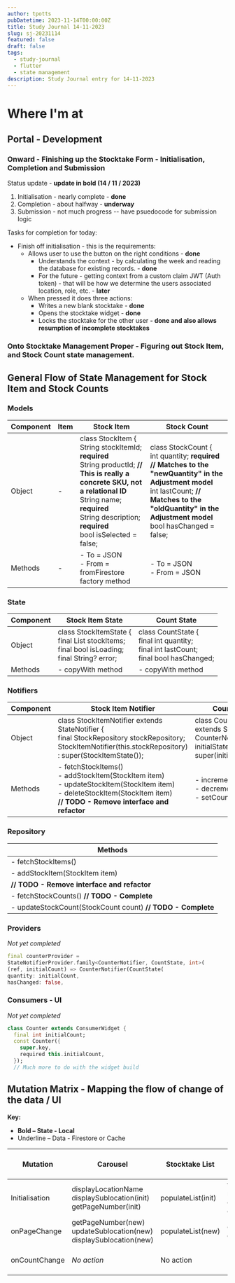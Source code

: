 ```yaml
---
author: tpotts
pubDatetime: 2023-11-14T00:00:00Z
title: Study Journal 14-11-2023
slug: sj-20231114
featured: false
draft: false
tags:
  - study-journal
  - flutter
  - state management
description: Study Journal entry for 14-11-2023
---
```


# Where I'm at

## Portal - Development

### Onward - Finishing up the Stocktake Form - Initialisation, Completion and Submission

Status update - **update in bold (14 / 11 / 2023)**

1.  Initialisation - nearly complete - **done**
2.  Completion - about halfway - **underway**
3.  Submission - not much progress -- have psuedocode for submission logic

Tasks for completion for today:

- Finish off initialisation - this is the requirements:
  - Allows user to use the button on the right conditions - **done**
    - Understands the context - by calculating the week and reading the database for existing records. - **done**
    - For the future - getting context from a custom claim JWT (Auth token) - that will be how we determine the users associated location, role, etc. - **later**
  - When pressed it does three actions:
    - Writes a new blank stocktake - **done**
    - Opens the stocktake widget - **done**
    - Locks the stocktake for the other user **\- done and also allows resumption of incomplete stocktakes**

### **Onto Stocktake Management Proper - Figuring out Stock Item, and Stock Count state management.**

## General Flow of State Management for Stock Item and Stock Counts

### Models

| Component | Item | Stock Item                                                                                                                                                                                                                                  | Stock Count                                                                                                                                                                                                                  |
| --------- | ---- | ------------------------------------------------------------------------------------------------------------------------------------------------------------------------------------------------------------------------------------------- | ---------------------------------------------------------------------------------------------------------------------------------------------------------------------------------------------------------------------------- |
| Object    | -    | class StockItem { <br> String stockItemId; **required** <br> String productId; **// This is really a concrete SKU, not a relational ID** <br> String name; **required** <br> String description; **required** <br> bool isSelected = false; | class StockCount { <br> int quantity; **required** **// Matches to the "newQuantity" in the Adjustment model** <br> int lastCount; **// Matches to the "oldQuantity" in the Adjustment model** <br> bool hasChanged = false; |
| Methods   | -    | - To = JSON <br> - From = fromFirestore factory method                                                                                                                                                                                      | - To = JSON <br> - From = JSON                                                                                                                                                                                               |

### State

| Component | Stock Item State                                                                                                   | Count State                                                                                       |
| --------- | ------------------------------------------------------------------------------------------------------------------ | ------------------------------------------------------------------------------------------------- |
| Object    | class StockItemState { <br> final List<StockItem> stockItems; <br> final bool isLoading; <br> final String? error; | class CountState { <br> final int quantity; <br> final int lastCount; <br> final bool hasChanged; |
| Methods   | - copyWith method                                                                                                  | - copyWith method                                                                                 |

### Notifiers

| Component | Stock Item Notifier                                                                                                                                                                    | Counter Notifier                                                                                                               |
| --------- | -------------------------------------------------------------------------------------------------------------------------------------------------------------------------------------- | ------------------------------------------------------------------------------------------------------------------------------ |
| Object    | class StockItemNotifier extends StateNotifier<StockItemState> { <br> final StockRepository stockRepository; <br> StockItemNotifier(this.stockRepository) : super(StockItemState());    | class CounterNotifier extends StateNotifier<CountState> { <br> CounterNotifier(CountState initialState) : super(initialState); |
| Methods   | - fetchStockItems() <br> - addStockItem(StockItem item) <br> - updateStockItem(StockItem item) <br> - deleteStockItem(StockItem item) <br> **// TODO - Remove interface and refactor** | - incrementCount() <br> - decrementCount() <br> - setCount(int newCount)                                                       |

### Repository

| Methods                                                     |
| ----------------------------------------------------------- |
| - fetchStockItems()                                         |
| - addStockItem(StockItem item)                              |
| **// TODO - Remove interface and refactor**                 |
| - fetchStockCounts() **// TODO - Complete**                 |
| - updateStockCount(StockCount count) **// TODO - Complete** |

### Providers

_Not yet completed_

```dart
final counterProvider =
StateNotifierProvider.family<CounterNotifier, CountState, int>(
(ref, initialCount) => CounterNotifier(CountState(
quantity: initialCount,
hasChanged: false,
```

### Consumers - UI

_Not yet completed_

```dart
class Counter extends ConsumerWidget {
  final int initialCount;
  const Counter({
    super.key,
    required this.initialCount,
  });
  // Much more to do with the widget build
```

## Mutation Matrix - Mapping the flow of change of the data / UI

**Key:**

- **Bold – State - Local**
- Underline – Data - Firestore or Cache

| Mutation       | Carousel                                                                    | Stocktake List     | Stock Item                                                                                       | Stock Count                                                                                          | Dots Decorator / Indicator |
| -------------- | --------------------------------------------------------------------------- | ------------------ | ------------------------------------------------------------------------------------------------ | ---------------------------------------------------------------------------------------------------- | -------------------------- |
| Initialisation | displayLocationName <br> displaySublocation(init) <br> getPageNumber(init)  | populateList(init) | fetchStockItems(init) <br> mapStockItems(init) <br> cacheStockItems <br> displayStockItems(init) | fetchStockCounts(init) <br> mapStockCounts(init) <br> cacheStockCounts <br> displayStockCounts(init) | buildDot(init)             |
| onPageChange   | getPageNumber(new) <br> updateSublocation(new) <br> displaySublocation(new) | populateList(new)  | cache.fetchStockItems(new) <br> displayStockItems(new)                                           | cache.fetchStockCounts(new) <br> displayStockCounts(new)                                             | buildDot(new)              |
| onCountChange  | _No action_                                                                 | No action          | No action                                                                                        | updateStockCount() <br> updateStockCounts(change) <br> displayStockCounts(change)                    | No action                  |
